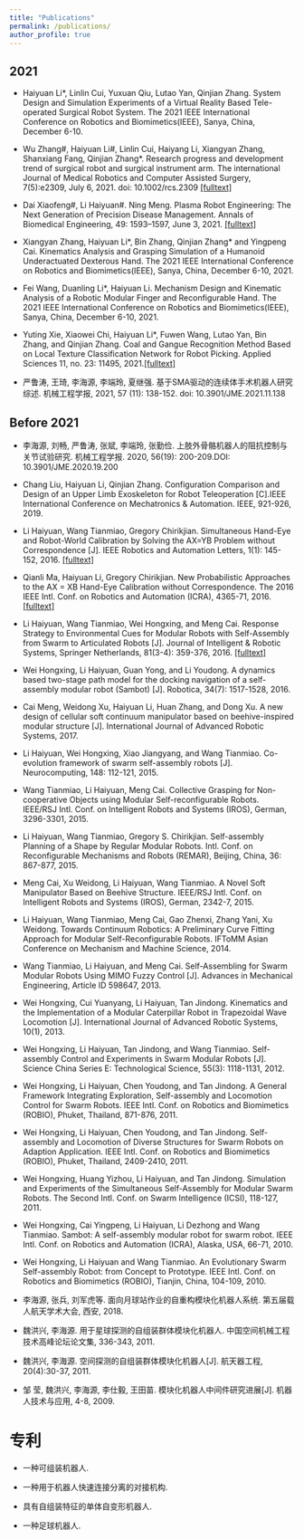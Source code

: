 ```yaml
---
title: "Publications"
permalink: /publications/
author_profile: true
---
```

## 2021
- Haiyuan Li*, Linlin Cui, Yuxuan Qiu, Lutao Yan, Qinjian Zhang. System Design and Simulation Experiments of a Virtual Reality Based Tele-operated Surgical Robot System. The 2021 IEEE International Conference on Robotics and Biomimetics(IEEE), Sanya, China, December 6-10.

- Wu Zhang#, Haiyuan Li#, Linlin Cui, Haiyang Li, Xiangyan Zhang, Shanxiang Fang, Qinjian Zhang*. Research progress and development trend of surgical robot and surgical instrument arm. The international Journal of Medical Robotics and Computer Assisted Surgery, 7(5):e2309, July 6, 2021. doi: 10.1002/rcs.2309  [[fulltext]](https://onlinelibrary.wiley.com/doi/10.1002/rcs.2309#)

- Dai Xiaofeng#, Li Haiyuan#. Ning Meng. Plasma Robot Engineering: The Next Generation of Precision Disease Management. Annals of Biomedical Engineering, 49: 1593–1597, June 3, 2021. [[fulltext]](https://doi.org/10.1007/s10439-021-02799-8)

- Xiangyan Zhang, Haiyuan Li*, Bin Zhang, Qinjian Zhang* and Yingpeng Cai. Kinematics Analysis and Grasping Simulation of a Humanoid Underactuated Dexterous Hand. The 2021 IEEE International Conference on Robotics and Biomimetics(IEEE), Sanya, China, December 6-10, 2021.

- Fei Wang, Duanling Li*, Haiyuan Li. Mechanism Design and Kinematic Analysis of a Robotic Modular Finger and Reconfigurable Hand. The 2021 IEEE International Conference on Robotics and Biomimetics(IEEE), Sanya, China, December 6-10, 2021.
  
- Yuting Xie, Xiaowei Chi, Haiyuan Li*, Fuwen Wang, Lutao Yan, Bin Zhang, and Qinjian Zhang. Coal and Gangue Recognition Method Based on Local Texture Classification Network for Robot Picking. Applied Sciences 11, no. 23: 11495, 2021.[[fulltext]](https://doi.org/10.3390/app112311495) 

- 严鲁涛, 王琦, 李海源, 李端玲, 夏继强. 基于SMA驱动的连续体手术机器人研究综述. 机械工程学报, 2021, 57 (11): 138-152. doi: 10.3901/JME.2021.11.138
## Before 2021

- 李海源, 刘畅, 严鲁涛, 张斌, 李端玲, 张勤俭. 上肢外骨骼机器人的阻抗控制与关节试验研究. 机械工程学报.  2020, 56(19): 200-209.DOI: 10.3901/JME.2020.19.200

- Chang Liu, Haiyuan Li, Qinjian Zhang. Configuration Comparison and Design of an Upper Limb Exoskeleton for Robot Teleoperation [C].IEEE International Conference on Mechatronics & Automation. IEEE, 921-926, 2019.

- Li Haiyuan, Wang Tianmiao, Gregory Chirikjian. Simultaneous Hand-Eye and Robot-World Calibration by Solving the AX=YB Problem without Correspondence [J]. IEEE Robotics and Automation Letters, 1(1): 145-152, 2016. [[fulltext]](https://ieeexplore.ieee.org/document/7349161/)

- Qianli Ma, Haiyuan Li, Gregory Chirikjian. New Probabilistic Approaches to the AX = XB Hand-Eye Calibration without Correspondence. The 2016 IEEE Intl. Conf. on Robotics and Automation (ICRA), 4365-71, 2016. [[fulltext]](https://ieeexplore.ieee.org/document/7487635)

- Li Haiyuan, Wang Tianmiao, Wei Hongxing, and Meng Cai. Response Strategy to Environmental Cues for Modular Robots with Self-Assembly from Swarm to Articulated Robots [J]. Journal of Intelligent & Robotic Systems, Springer Netherlands, 81(3-4): 359-376, 2016. [[fulltext]](https://link.springer.com/article/10.1007%2Fs10846-015-0235-x)

- Wei Hongxing, Li Haiyuan, Guan Yong, and Li Youdong. A dynamics based two-stage path model for the docking navigation of a self-assembly modular robot (Sambot) [J]. Robotica, 34(7): 1517-1528, 2016. 

-	Cai Meng, Weidong Xu, Haiyuan Li, Huan Zhang, and Dong Xu. A new design of cellular soft continuum manipulator based on beehive-inspired modular structure [J]. International Journal of Advanced Robotic Systems, 2017.

- Li Haiyuan, Wei Hongxing, Xiao Jiangyang, and Wang Tianmiao. Co-evolution framework of swarm self-assembly robots [J]. Neurocomputing, 148: 112-121, 2015. 

- Wang Tianmiao, Li Haiyuan, Meng Cai. Collective Grasping for Non-cooperative Objects using Modular Self-reconfigurable Robots. IEEE/RSJ Intl. Conf. on Intelligent Robots and Systems (IROS), German, 3296-3301, 2015.

- Li Haiyuan, Wang Tianmiao, Gregory S. Chirikjian. Self-assembly Planning of a Shape by Regular Modular Robots. Intl. Conf. on Reconfigurable Mechanisms and Robots (REMAR), Beijing, China, 36: 867-877, 2015.

- Meng Cai, Xu Weidong, Li Haiyuan, Wang Tianmiao. A Novel Soft Manipulator Based on Beehive Structure. IEEE/RSJ Intl. Conf. on Intelligent Robots and Systems (IROS), German, 2342-7, 2015.

- Li Haiyuan, Wang Tianmiao, Meng Cai, Gao Zhenxi, Zhang Yani, Xu Weidong. Towards Continuum Robotics: A Preliminary Curve Fitting Approach for Modular Self-Reconfigurable Robots. IFToMM Asian Conference on Mechanism and Machine Science, 2014.

- Wang Tianmiao, Li Haiyuan, and Meng Cai. Self-Assembling for Swarm Modular Robots Using MIMO Fuzzy Control [J]. Advances in Mechanical Engineering, Article ID 598647, 2013. 

-	Wei Hongxing, Cui Yuanyang, Li Haiyuan, Tan Jindong. Kinematics and the Implementation of a Modular Caterpillar Robot in Trapezoidal Wave Locomotion [J]. International Journal of Advanced Robotic Systems, 10(1), 2013. 

- Wei Hongxing, Li Haiyuan, Tan Jindong, and Wang Tianmiao. Self-assembly Control and Experiments in Swarm Modular Robots [J]. Science China Series E: Technological Science, 55(3): 1118-1131, 2012. 

- Wei Hongxing, Li Haiyuan, Chen Youdong, and Tan Jindong. A General Framework Integrating Exploration, Self-assembly and Locomotion Control for Swarm Robots. IEEE Intl. Conf. on Robotics and Biomimetics (ROBIO), Phuket, Thailand, 871-876, 2011.

- Wei Hongxing, Li Haiyuan, Chen Youdong, and Tan Jindong. Self-assembly and Locomotion of Diverse Structures for Swarm Robots on Adaption Application. IEEE Intl. Conf. on Robotics and Biomimetics (ROBIO), Phuket, Thailand, 2409-2410, 2011.

-	Wei Hongxing, Huang Yizhou, Li Haiyuan, and Tan Jindong. Simulation and Experiments of the Simultaneous Self-Assembly for Modular Swarm Robots. The Second Intl. Conf. on Swarm Intelligence (ICSI), 118-127, 2011. 

- Wei Hongxing, Cai Yingpeng, Li Haiyuan, Li Dezhong and Wang Tianmiao. Sambot: A self-assembly modular robot for swarm robot. IEEE Intl. Conf. on Robotics and Automation (ICRA), Alaska, USA, 66-71, 2010.

- Wei Hongxing, Li Haiyuan and Wang Tianmiao. An Evolutionary Swarm Self-assembly Robot: from Concept to Prototype. IEEE Intl. Conf. on Robotics and Biomimetics (ROBIO), Tianjin, China, 104-109, 2010. 

-	李海源, 张兵, 刘军虎等. 面向月球站作业的自重构模块化机器人系统. 第五届载人航天学术大会, 西安, 2018.

-	魏洪兴, 李海源. 用于星球探测的自组装群体模块化机器人. 中国空间机械工程技术高峰论坛论文集, 336-343, 2011.

-	魏洪兴, 李海源. 空间探测的自组装群体模块化机器人[J]. 航天器工程, 20(4):30-37, 2011.

-	邹 莹, 魏洪兴, 李海源, 李仕毅, 王田苗. 模块化机器人中间件研究进展[J]. 机器人技术与应用, 4-8, 2009.

专利
======
- 一种可组装机器人.

- 一种用于机器人快速连接分离的对接机构.

- 具有自组装特征的单体自变形机器人.

- 一种足球机器人.


